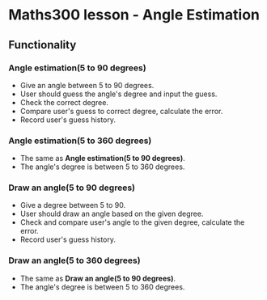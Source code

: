 # Maths300 lesson - Angle Estimation

## Functionality
### Angle estimation(5 to 90 degrees)
* Give an angle between 5 to 90 degrees.
* User should guess the angle's degree and input the guess.
* Check the correct degree. 
* Compare user's guess to correct degree, calculate the error.
* Record user's guess history.

### Angle estimation(5 to 360 degrees)
* The same as **Angle estimation(5 to 90 degrees)**.
* The angle's degree is between 5 to 360 degrees.

### Draw an angle(5 to 90 degrees)
* Give a degree between 5 to 90.
* User should draw an angle based on the given degree.
* Check and compare user's angle to the given degree, calculate the error.
* Record user's guess history.

### Draw an angle(5 to 360 degrees)
* The same as **Draw an angle(5 to 90 degrees)**.
* The angle's degree is between 5 to 360 degrees.
